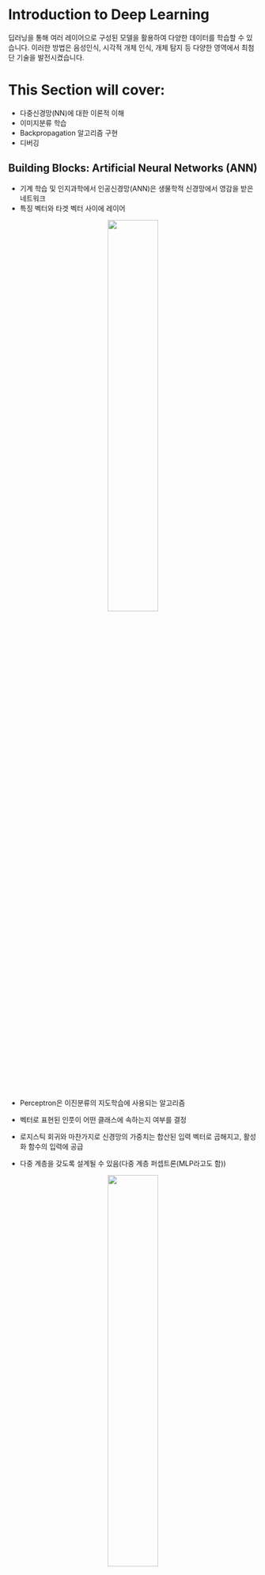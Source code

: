 # Introduction to Deep Learning
딥러닝을 통해 여러 레이어으로 구성된 모델을 활용하여 다양한 데이터를 학습할 수 있습니다. 이러한 방법은 음성인식, 시각적 개체 인식, 개체 탐지 등 다양한 영역에서 최첨단 기술을 발전시켰습니다.

# This Section will cover:
- 다중신경망(NN)에 대한 이론적 이해
- 이미지분류 학습
- Backpropagation 알고리즘 구현
- 디버깅
## Building Blocks: Artificial Neural Networks (ANN)
- 기계 학습 및 인지과학에서 인공신경망(ANN)은 생물학적 신경망에서 영감을 받은 네트워크
- 특징 벡터와 타겟 벡터 사이에 레이어
<p align = 'center'><img src="../imgs/Perceptron.png" width="45%"></p>

- Perceptron은 이진분류의 지도학습에 사용되는 알고리즘
- 벡터로 표현된 인풋이 어떤 클래스에 속하는지 여부를 결정

- 로지스틱 회귀와 마찬가지로 신경망의 가중치는 합산된 입력 벡터로 곱해지고, 활성화 함수의 입력에 공급
- 다중 계층을 갖도록 설계될 수 있음(다중 계층 퍼셉트론(MLP라고도 함))
<p align = 'center'><img src="../imgs/MLP.png" width="45%"></p>


### Single Layer Neural Network
<p align = 'center'>
    <img src="../imgs/single_layer.png" width="65%"/>
</p>
(Source: Python Machine Learning, S. Raschka)

## Weights Update Rule
- 모델의 가중치 계수를 학습하기 위해 경사하강법 최적화 알고리즘을 사용
<br><br>
- **epoch**마다 가중치 벡터(w) 업데이트
$$
w = w + \Delta w, \text{where } \Delta w = - \eta \nabla J(w)
$$

<br><br>
즉, 전체 훈련 세트를 기반으로 기울기를 계산하고 기울기 $\nabla J(w)$의 **반대 방향**으로 한 걸음 더 나아가 모델의 가중치를 업데이트했습니다.

모델의 최적 가중치를 찾기 위해 목적 함수(예: SSE(Sum of Squared Errors)) 비용 함수 J(w)를 최적화했습니다.

더욱이, 우리는 학습 속도 $\eta$ 라는 요인으로 기울기를 곱합니다. 이 값은 **학습 속도**와 cost function의 전역 최소값을 초과할 위험의 균형을 맞추기 위해 신중하게 선택합니다.

### Gradient Descent
**gradient descent optimization**에서는 각 epoch가 종료된 후 모든 가중치를 동시에 업데이트하고 가중치 벡터(w)의 가중치값($w_i$)에 대한 편미분을 다음과 같이 정의한다.

$$
\frac{\partial}{\partial w_j} J(w) = \sum_{i} ( y^{(i)} - a^{(i)} )  x^{(i)}_j
$$

**Note**: 위 첨자 $(i)$는 i번째 샘플을 나타냅니다. 아래 첨자 $j$는 j번째 차원/특성_을 나타냅니다.

여기서 $y^{(i)}$는 특정 샘플 $x^{(i)}$의 target 클래스 레이블이고 $a^{(i)}$는 뉴런의 **activation(활성화함수)**입니다.

(which is a linear function in the special case of _Perceptron_).
We define the **activation function** $\phi(\cdot)$ as follows:

$$
\phi(z) = z = a = \sum_{j} w_j x_j = \mathbf{w}^T \mathbf{x}
$$
### Binary Classification
While we used the **activation** $\phi(z)$ to compute the gradient update, we may use a **threshold function** _(Heaviside function)_ to squash the continuous-valued output into binary class labels for prediction:

$$
\hat{y} = 
\begin{cases}
    1 & \text{if } \phi(z) \geq 0 \\
    0 & \text{otherwise}
\end{cases}
$$
## Building Neural Nets from scratch 

### Idea:

We will build the neural networks from first principles. 
We will create a very simple model and understand how it works. We will also be implementing backpropagation algorithm. 

**Please note that this code is not optimized and not to be used in production**. 

This is for instructive purpose - for us to understand how ANN works. 

Libraries like `theano` have highly optimized code.
### Perceptron and Adaline Models

Take a look at this notebook : <a href="1.1.1 Perceptron and Adaline.ipynb" target="_blank_"> Perceptron and Adaline </a>
If you want a sneak peek of alternate (production ready) implementation of _Perceptron_ for instance try:
```python
from sklearn.linear_model import Perceptron
```
## Introducing the multi-layer neural network architecture
<img src="../imgs/multi-layers-1.png" width="50%" />

_(Source: Python Machine Learning, S. Raschka)_
Now we will see how to connect **multiple single neurons** to a **multi-layer feedforward neural network**; this special type of network is also called a **multi-layer perceptron** (MLP). 

The figure shows the concept of an **MLP** consisting of three layers: one _input_ layer, one _hidden_ layer, and one _output_ layer. 

The units in the hidden layer are fully connected to the input layer, and the output layer is fully connected to the hidden layer, respectively. 

If such a network has **more than one hidden layer**, we also call it a **deep artificial neural network**.

### Notation
we denote the `ith` activation unit in the `lth` layer as $a_i^{(l)}$ , and the activation units $a_0^{(1)}$ and 
$a_0^{(2)}$ are the **bias units**, respectively, which we set equal to $1$. 
<br><br>
The _activation_ of the units in the **input layer** is just its input plus the bias unit:

$$
\mathbf{a}^{(1)} = [a_0^{(1)}, a_1^{(1)}, \ldots, a_m^{(1)}]^T = [1, x_1^{(i)}, \ldots, x_m^{(i)}]^T
$$
<br><br>
**Note**: $x_j^{(i)}$ refers to the jth feature/dimension of the ith sample
### Notes on Notation (usually) Adopted

The terminology around the indices (subscripts and superscripts) may look a little bit confusing at first. 
<br><br>

You may wonder why we wrote $w_{j,k}^{(l)}$ and not $w_{k,j}^{(l)}$ to refer to 
the **weight coefficient** that connects the *kth* unit in layer $l$ to the jth unit in layer $l+1$. 
<br><br>

What may seem a little bit quirky at first will make much more sense later 
<img src="../imgs/multi-layers-2.png" width="50%" />

_(Source: Python Machine Learning, S. Raschka)_when we **vectorize** the neural network representation. 
<br><br>

For example, we will summarize the weights that connect the input and hidden layer by a matrix 
$$ W^{(1)} \in \mathbb{R}^{h×[m+1]}$$

where $h$ is the number of hidden units and $m + 1$ is the number of hidden units plus bias unit. 
we denote the `ith` activation unit in the `lth` layer as $a_i^{(l)}$ , and the activation units $a_0^{(1)}$ and 
$a_0^{(2)}$ are the **bias units**, respectively, which we set equal to $1$. 
<br><br>
The _activation_ of the units in the **input layer** is just its input plus the bias unit:

$$
\mathbf{a}^{(1)} = [a_0^{(1)}, a_1^{(1)}, \ldots, a_m^{(1)}]^T = [1, x_1^{(i)}, \ldots, x_m^{(i)}]^T
$$
<br><br>
**Note**: $x_j^{(i)}$ refers to the jth feature/dimension of the ith sample
* Starting at the input layer, we forward propagate the patterns of the training data through the network to generate an output.

* Based on the network's output, we calculate the error that we want to minimize using a cost function that we will describe later.

* We backpropagate the error, find its derivative with respect to each weight in the network, and update the model.
### Sigmoid Activation
<img src="../imgs/logistic_function.png" width="50%" />

_(Source: Python Machine Learning, S. Raschka)_
<img src="../imgs/fwd_step.png" width="50%" />

_(Source: Python Machine Learning, S. Raschka)_
<img src="../imgs/fwd_step_net.png" width="50%" />

_(Source: Python Machine Learning, S. Raschka)_
## Backward Propagation
The weights of each neuron are learned by **gradient descent**, where each neuron's error is derived with respect to it's weight.
<img src="../imgs/bkwd_step_net.png" width="50%" />

_(Source: Python Machine Learning, S. Raschka)_
Optimization is done for each layer with respect to the previous layer in a technique known as **BackPropagation**.
<img src="../imgs/backprop.png" width="50%">
(*The following code is inspired from [these](https://github.com/dennybritz/nn-from-scratch) terrific notebooks*)